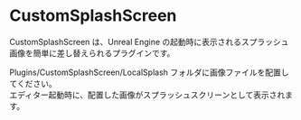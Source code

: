 # CustomSplashScreen

CustomSplashScreen は、Unreal Engine の起動時に表示されるスプラッシュ画像を簡単に差し替えられるプラグインです。

Plugins/CustomSplashScreen/LocalSplash フォルダに画像ファイルを配置してください。  
エディター起動時に、配置した画像がスプラッシュスクリーンとして表示されます。
